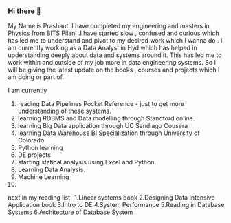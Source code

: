 ### Hi there 👋
My Name is Prashant. I have completed my engineering and masters in Physics from BITS Pilani .I have started slow , confused and curious which has led me to understand and pivot to my desired work which I wanna do .
I am currently working as a Data Analyst in Hyd which has helped in upderstanding deeply about data and systems around it.
This has led me to work within and outside of my job more in data engineering systems.
So I will be giving the latest update on the books , courses and projects which I am doing or part of.

I am currently 
1. reading Data Pipelines Pocket Reference - just to get more understanding of these systems.
2. learning RDBMS and Data modelling through Standford online.
3. learning Big Data application through UC Sandiago Cousera
4. learning Data Warehouse BI Specialization through University of Colorado
5. Python learning
6. DE projects
7. starting statical analysis using Excel and Python.
8. Learning Data Analysis.
9. Machine Learning
10. 


next in my reading list-
1.Linear systems book
2.Designing Data Intensive Application book
3.Intro to DE
4.System Performance
5.Reading in Database Systems
6.Architecture of Database System




<!--
**prashant-newway/prashant-newway** is a ✨ _special_ ✨ repository because its `README.md` (this file) appears on your GitHub profile.

Here are some ideas to get you started:

- 🔭 I’m currently working on ...
- 🌱 I’m currently learning ...
- 👯 I’m looking to collaborate on ...
- 🤔 I’m looking for help with ...
- 💬 Ask me about ...
- 📫 How to reach me: ...
- 😄 Pronouns: ...
- ⚡ Fun fact: ...
-->
